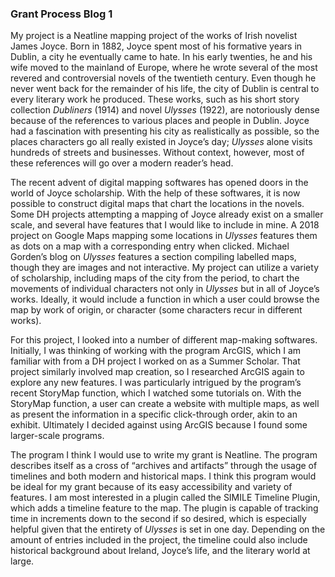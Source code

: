 ### Grant Process Blog 1

My project is a Neatline mapping project of the works of Irish novelist James Joyce. Born in 1882, Joyce spent most of his formative years 
in Dublin, a city he eventually came to hate. In his early twenties, he and his wife moved to the mainland of Europe, where he wrote several 
of the most revered and controversial novels of the twentieth century. Even though he never went back for the remainder of his life, the city
of Dublin is central to every literary work he produced. These works, such as his short story collection _Dubliners_ (1914) and novel _Ulysses_
(1922), are notoriously dense because of the references to various places and people in Dublin. Joyce had a fascination with presenting his city 
as realistically as possible, so the places characters go all really existed in Joyce’s day; _Ulysses_ alone visits hundreds of streets and 
businesses. Without context, however, most of these references will go over a modern reader’s head. 

The recent advent of digital mapping softwares has opened doors in the world of Joyce scholarship. With the help of these softwares, it is now 
possible to construct digital maps that chart the locations in the novels. Some DH projects attempting a mapping of Joyce already exist on a smaller 
scale, and several have features that I would like to include in mine. A 2018 project on Google Maps mapping some locations in _Ulysses_ features them 
as dots on a map with a corresponding entry when clicked. Michael Gorden’s blog on _Ulysses_ features a section compiling labelled maps, though they 
are images and not interactive. My project can utilize a variety of scholarship, including maps of the city from the period, to chart the movements 
of individual characters not only in _Ulysses_ but in all of Joyce’s works. Ideally, it would include a function in which a user could browse the map 
by work of origin, or character (some characters recur in different works).

For this project, I looked into a number of different map-making softwares. Initially, I was thinking of working with the program ArcGIS, which I 
am familiar with from a DH project I worked on as a Summer Scholar. That project similarly involved map creation, so I researched ArcGIS again to 
explore any new features. I was particularly intrigued by the program’s recent StoryMap function, which I watched some tutorials on. With the StoryMap
function, a user can create a website with multiple maps, as well as present the information in a specific click-through order, akin to an exhibit. 
Ultimately I decided against using ArcGIS because I found some larger-scale programs.

The program I think I would use to write my grant is Neatline. The program describes itself as a cross of “archives and artifacts” through the usage of 
timelines and both modern and historical maps. I think this program would be ideal for my grant because of its easy accessibility and variety of features.
I am most interested in a plugin called the SIMILE Timeline Plugin, which adds a timeline feature to the map. The plugin is capable of tracking time in 
increments down to the second if so desired, which is especially helpful given that the entirety of _Ulysses_ is set in one day. Depending on the amount 
of entries included in the project, the timeline could also include historical background about Ireland, Joyce’s life, and the literary world at large. 
